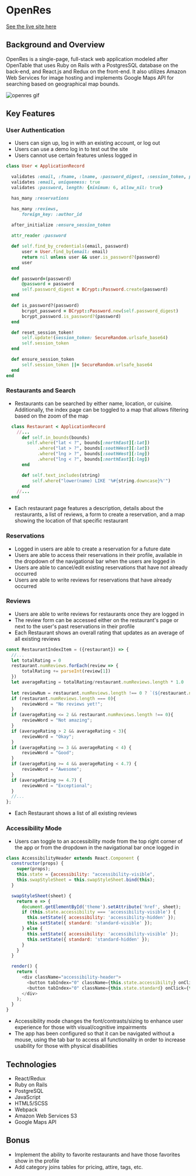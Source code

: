 # OpenRes

[See the live site here](https://openres-aa.herokuapp.com/#/)

## Background and Overview

OpenRes is a single-page, full-stack web application modeled after OpenTable that uses Ruby on Rails with a PostgresSQL database on the back-end, and React.js and Redux on the front-end. It also utilizes Amazon Web Services for image hosting and implements Google Maps API for searching based on geographical map bounds. 

![openres gif](./app/assets/images/openres.gif)


## Key Features

### User Authentication
  * Users can sign up, log in with an existing account, or log out
  * Users can use a demo log in to test out the site
  * Users cannot use certain features unless logged in

  ```ruby
  class User < ApplicationRecord

    validates :email, :fname, :lname, :password_digest, :session_token, presence: true
    validates :email, uniqueness: true
    validates :password, length: {minimum: 6, allow_nil: true}

    has_many :reservations 

    has_many :reviews,
        foreign_key: :author_id
    
    after_initialize :ensure_session_token

    attr_reader :password

    def self.find_by_credentials(email, password)
        user = User.find_by(email: email)
        return nil unless user && user.is_password?(password)
        user
    end

    def password=(password)
        @password = password
        self.password_digest = BCrypt::Password.create(password)
    end

    def is_password?(password)
        bcrypt_password = BCrypt::Password.new(self.password_digest)
        bcrypt_password.is_password?(password)
    end

    def reset_session_token!
        self.update!(session_token: SecureRandom.urlsafe_base64)
        self.session_token
    end

    def ensure_session_token
        self.session_token ||= SecureRandom.urlsafe_base64
    end
  end
```

### Restaurants and Search
 * Restaurants can be searched by either name, location, or cuisine. Additionally, the index page can be toggled to a map that allows filtering based on the zoom of the map

```ruby
  class Restaurant < ApplicationRecord
    //...
      def self.in_bounds(bounds)
        self.where("lat < ?", bounds[:northEast][:lat])
            .where("lat > ?", bounds[:southWest][:lat])
            .where("lng > ?", bounds[:southWest][:lng])
            .where("lng < ?", bounds[:northEast][:lng])
      end

      def self.text_includes(string)
          self.where("lower(name) LIKE '%#{string.downcase}%'")
      end
    //...
  end
```
 * Each restaurant page features a description, details about the restaurants, a list of reviews, a form to create a reservation, and a map showing the location of that specific restaurant 


### Reservations
  * Logged in users are able to create a reservation for a future date
  * Users are able to access their reservations in their profile, available in the dropdown of the navigational bar when the users are logged in
  * Users are able to cancel/edit existing reservations that have not already occurred
  * Users are able to write reviews for reservations that have already occurred

### Reviews 
  * Users are able to write reviews for restaurants once they are logged in
  * The review form can be accessed either on the restaurant's page or next to the user's past reservations in their profile
  * Each Restaurant shows an overall rating that updates as an average of all existing reviews

  ```javascript
  const RestaurantIndexItem = ({restaurant}) => {
    //...
    let totalRating = 0
    restaurant.numReviews.forEach(review => {
        totalRating += parseInt(review[1])
    })
    let averageRating = totalRating/restaurant.numReviews.length * 1.0
    
    let reviewNum = restaurant.numReviews.length !== 0 ? `(${restaurant.numReviews.length})` : ""; 
    if (restaurant.numReviews.length === 0){
        reviewWord = "No reviews yet!";
    }
    if (averageRating <= 2 && restaurant.numReviews.length !== 0){
        reviewWord = "Not amazing";
    }
    if (averageRating > 2 && averageRating < 3){
        reviewWord = "Okay";
    }
    if (averageRating >= 3 && averageRating < 4) {
        reviewWord = "Good";
    }
    if (averageRating >= 4 && averageRating < 4.7) {
        reviewWord = "Awesome";
    }
    if (averageRating >= 4.7) {
        reviewWord = "Exceptional";
    }
    //...
  };
  ```
  * Each Restaurant shows a list of all existing reviews

### Accessibility Mode
  * Users can toggle to an accessibility mode from the top right corner of the app or from the dropdown in the navigational bar once logged in

  ```javascript
  class AccessibilityHeader extends React.Component {
    constructor(props) {
      super(props);
      this.state = {accessibility: "accessibility-visible",                     standard: "standard-hidden"}
      this.swapStyleSheet = this.swapStyleSheet.bind(this);
    }

    swapStyleSheet(sheet) {
      return e => {
        document.getElementById('theme').setAttribute('href', sheet);
        if (this.state.accessibility === 'accessibility-visible') {
          this.setState({ accessibility: 'accessibility-hidden' });
          this.setState({ standard: 'standard-visible' });
        } else {
          this.setState({ accessibility: 'accessibility-visible' });
          this.setState({ standard: 'standard-hidden' });
        }
      }
    }

    render() {
      return (
        <div className="accessibility-header">
          <button tabIndex="0" className={this.state.accessibility} onClick={this.swapStyleSheet("/assets/main_accessibility.scss")}>Switch to Accessibility Mode&nbsp;&nbsp;</button>
          <button tabIndex="0" className={this.state.standard} onClick={this.swapStyleSheet("/assets/main.scss")}>Switch to Standard Mode&nbsp;&nbsp;</button>
        </div>
      );
    }    
  }
  ```
  * Accessibility mode changes the font/contrasts/sizing to enhance user experience for those with visual/cognitive impairments
  * The app has been configured so that it can be navigated without a mouse, using the tab bar to access all functionality in order to increase usability for those with physical disabilities  

## Technologies

* React/Redux
* Ruby on Rails
* PostgreSQL
* JavaScript
* HTML5/SCSS
* Webpack
* Amazon Web Services S3
* Google Maps API

## Bonus

* Implement the ability to favorite restaurants and have those favorites show in the profile
* Add category joins tables for pricing, attire, tags, etc.
